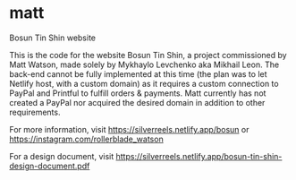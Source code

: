 # matt
 Bosun Tin Shin website

This is the code for the website Bosun Tin Shin, a project commissioned by Matt Watson, made solely by Mykhaylo Levchenko aka Mikhail Leon.
The back-end cannot be fully implemented at this time (the plan was to let Netlify host, with a custom domain) as it requires a custom connection to PayPal and Printful to fulfill orders & payments. Matt currently has not created a PayPal nor acquired the desired domain in addition to other requirements.

For more information, visit https://silverreels.netlify.app/bosun or https://instagram.com/rollerblade_watson

For a design document, visit https://silverreels.netlify.app/bosun-tin-shin-design-document.pdf
